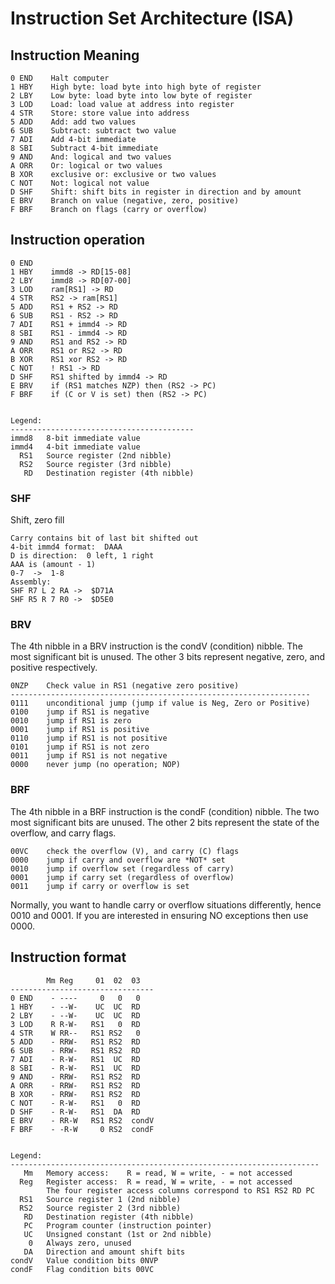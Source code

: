 <!-- Author:  Lyall Jonathan Di Trapani =========|=========|======== -->
Instruction Set Architecture (ISA)
==================================


Instruction Meaning
-------------------

    0 END    Halt computer
    1 HBY    High byte: load byte into high byte of register
    2 LBY    Low byte: load byte into low byte of register
    3 LOD    Load: load value at address into register
    4 STR    Store: store value into address
    5 ADD    Add: add two values
    6 SUB    Subtract: subtract two value
    7 ADI    Add 4-bit immediate
    8 SBI    Subtract 4-bit immediate
    9 AND    And: logical and two values
    A ORR    Or: logical or two values
    B XOR    exclusive or: exclusive or two values
    C NOT    Not: logical not value
    D SHF    Shift: shift bits in register in direction and by amount
    E BRV    Branch on value (negative, zero, positive)
    F BRF    Branch on flags (carry or overflow)


Instruction operation
--------------------

    0 END
    1 HBY    immd8 -> RD[15-08]
    2 LBY    immd8 -> RD[07-00]
    3 LOD    ram[RS1] -> RD
    4 STR    RS2 -> ram[RS1]
    5 ADD    RS1 + RS2 -> RD
    6 SUB    RS1 - RS2 -> RD
    7 ADI    RS1 + immd4 -> RD
    8 SBI    RS1 - immd4 -> RD
    9 AND    RS1 and RS2 -> RD
    A ORR    RS1 or RS2 -> RD
    B XOR    RS1 xor RS2 -> RD
    C NOT    ! RS1 -> RD
    D SHF    RS1 shifted by immd4 -> RD
    E BRV    if (RS1 matches NZP) then (RS2 -> PC)
    F BRF    if (C or V is set) then (RS2 -> PC)


    Legend:
    -----------------------------------------
    immd8   8-bit immediate value
    immd4   4-bit immediate value
      RS1   Source register (2nd nibble)
      RS2   Source register (3rd nibble)
       RD   Destination register (4th nibble)


### SHF ###

Shift, zero fill

    Carry contains bit of last bit shifted out
    4-bit immd4 format:  DAAA
    D is direction:  0 left, 1 right
    AAA is (amount - 1)
    0-7  ->  1-8
    Assembly:
    SHF R7 L 2 RA ->  $D71A
    SHF R5 R 7 R0 ->  $D5E0


### BRV ###

The 4th nibble in a BRV instruction is the condV (condition) nibble.  The most
significant bit is unused.  The other 3 bits represent negative, zero, and
positive respectively.

    0NZP    Check value in RS1 (negative zero positive)
    -------------------------------------------------------------------
    0111    unconditional jump (jump if value is Neg, Zero or Positive)
    0100    jump if RS1 is negative
    0010    jump if RS1 is zero
    0001    jump if RS1 is positive
    0110    jump if RS1 is not positive
    0101    jump if RS1 is not zero
    0011    jump if RS1 is not negative
    0000    never jump (no operation; NOP)


### BRF ###

The 4th nibble in a BRF instruction is the condF (condition) nibble.  The two
most significant bits are unused.  The other 2 bits represent the state of the
overflow, and carry flags.

    00VC    check the overflow (V), and carry (C) flags
    0000    jump if carry and overflow are *NOT* set
    0010    jump if overflow set (regardless of carry)
    0001    jump if carry set (regardless of overflow)
    0011    jump if carry or overflow is set

Normally, you want to handle carry or overflow situations differently, hence
0010 and 0001.
If you are interested in ensuring NO exceptions then use 0000.


Instruction format
------------------

            Mm Reg     01  02  03
    --------------------------------
    0 END    - ----     0   0   0
    1 HBY    - --W-    UC  UC  RD
    2 LBY    - --W-    UC  UC  RD
    3 LOD    R R-W-   RS1   0  RD
    4 STR    W RR--   RS1 RS2   0
    5 ADD    - RRW-   RS1 RS2  RD
    6 SUB    - RRW-   RS1 RS2  RD
    7 ADI    - R-W-   RS1  UC  RD
    8 SBI    - R-W-   RS1  UC  RD
    9 AND    - RRW-   RS1 RS2  RD
    A ORR    - RRW-   RS1 RS2  RD
    B XOR    - RRW-   RS1 RS2  RD
    C NOT    - R-W-   RS1   0  RD
    D SHF    - R-W-   RS1  DA  RD
    E BRV    - RR-W   RS1 RS2  condV
    F BRF    - -R-W     0 RS2  condF


    Legend:
    ---------------------------------------------------------------------
       Mm   Memory access:    R = read, W = write, - = not accessed
      Reg   Register access:  R = read, W = write, - = not accessed
            The four register access columns correspond to RS1 RS2 RD PC
      RS1   Source register 1 (2nd nibble)
      RS2   Source register 2 (3rd nibble)
       RD   Destination register (4th nibble)
       PC   Program counter (instruction pointer)
       UC   Unsigned constant (1st or 2nd nibble)
        0   Always zero, unused
       DA   Direction and amount shift bits
    condV   Value condition bits 0NVP
    condF   Flag condition bits 00VC
